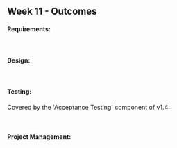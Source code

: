 <link rel="stylesheet" href="{{baseUrl}}/css/main.css">
<link rel="stylesheet" href="{{baseUrl}}/css/schedule.css">

<div class="website-content">

## Week 11 - Outcomes

<div id="main">

<!-- ==================================================================================================== -->

#### Requirements:

<dynamic-panel src="outcome-objectOrientedDomainModel.md" type="info" header=":trophy: Can explain object oriented domain models :star::star::star:" no-close/>

<!-- ==================================================================================================== -->


<br>

#### Design:

<dynamic-panel src="outcome-explainDesignPattern.md" type="warning" header=":trophy: Can apply some more design patterns :star::star:" no-close/>

<!-- ==================================================================================================== -->

<dynamic-panel src="outcome-applyDesignPattern.md" type="info" header=":trophy: Can optimize the use of design patterns :star::star::star:" no-close/>

<!-- ==================================================================================================== -->

<br>

#### Testing:

<dynamic-panel src="outcome-heuristic.md" type="warning" header=":trophy: Can apply heuristics to combine multiple test inputs :star::star:" no-close/>


<!-- ==================================================================================================== -->

<panel type="danger" header=":trophy: Can do acceptance testing :star:" no-close>
  <panel header=":dart: Evidence" expanded>

Covered by the 'Acceptance Testing' component of v1.4:

<include src="../../admin/project-v14.md" name="%%Admin &raquo; Project &rarr; v1.4%%" dynamic />

  </panel>
</panel>

<!-- ==================================================================================================== -->

<br>

#### Project Management:

<dynamic-panel src="outcome-processModelTypes.md" type="warning" header=":trophy: Can explain types of SDLC process models :star::star:" no-close/>

<!-- ==================================================================================================== -->

<dynamic-panel src="outcome-popularProcessModels.md" type="info" header=":trophy: Can explain some popular SDLC process models :star::star::star:" no-close/>

<!-- ==================================================================================================== -->


</div>
</div>
